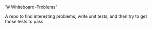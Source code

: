 "# Whiteboard-Problems" 

A repo to find interesting problems, write unit tests, and then try to get those tests to pass
